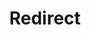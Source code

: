 ﻿---
layout: src/layouts/Redirect.astro
title: Redirect
redirect: https://yamldoc.liuyan.wang/docs/octopus-rest-api/calamari
pubDate:  2023-01-01
navSearch: false
navSitemap: false
navMenu: false
---
